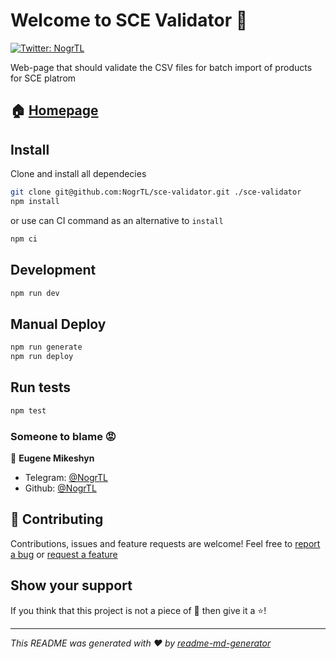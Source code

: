 # Welcome to SCE Validator 👋

 <a href="https://t.me/NogrTL">
    <img alt="Twitter: NogrTL" src="https://img.shields.io/badge/telegram-%40nogrtl-blue.svg?style=for-the-badge&logo=telegram" target="_blank" />
  </a>

Web-page that should validate the CSV files for batch import of products for SCE platrom

## 🏠 [Homepage](https://nogrtl.github.io/sce-validator/)

## Install

Clone and install all dependecies

```sh
git clone git@github.com:NogrTL/sce-validator.git ./sce-validator
npm install
```

or use can CI command as an alternative to `install`

```sh
npm ci
```

## Development

```sh
npm run dev
```

## Manual Deploy

```sh
npm run generate
npm run deploy
```

## Run tests

```sh
npm test
```

### Someone to blame 😡

👤 **Eugene Mikeshyn**

- Telegram: [@NogrTL](https://t.me/NogrTL)
- Github: [@NogrTL](https://github.com/NogrTL)

## 🤝 Contributing

Contributions, issues and feature requests are welcome!
Feel free to [report a bug](https://github.com/NogrTL/sce-validator/issues/new?assignees=&labels=&template=bug_report.md&title=) or [request a feature](https://github.com/NogrTL/sce-validator/issues/new?&template=feature_request.md)

## Show your support

If you think that this project is not a piece of 💩 then give it a ⭐️!

---

_This README was generated with ❤️ by [readme-md-generator](https://github.com/kefranabg/readme-md-generator)_
